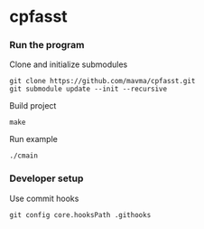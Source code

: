# cpfasst

### Run the program

Clone and initialize submodules
```
git clone https://github.com/mavma/cpfasst.git
git submodule update --init --recursive
```

Build project
```
make
```

Run example
```
./cmain
```

### Developer setup

Use commit hooks
```
git config core.hooksPath .githooks
```